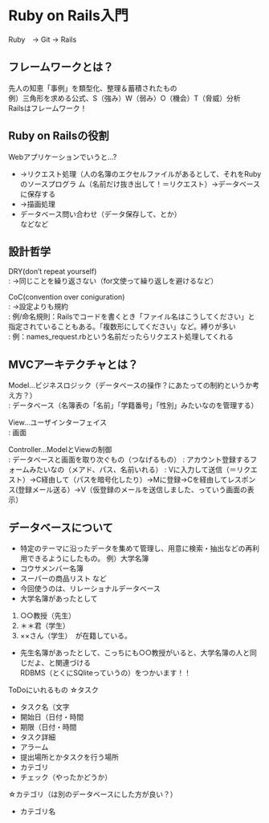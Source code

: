 # Ruby on Rails入門  
Ruby　→ Git → Rails  

## フレームワークとは？  
先人の知恵「事例」を類型化、整理＆蓄積されたもの  
例）三角形を求める公式、S（強み）W（弱み）O（機会）T（脅威）分析  
Railsはフレームワーク！  

## Ruby on Railsの役割  
Webアプリケーションでいうと…?  
* →リクエスト処理（人の名簿のエクセルファイルがあるとして、それをRubyのソースプログラ	ム（名前だけ抜き出して！＝リクエスト）→データベースに保存する  
* →描画処理  
* データベース問い合わせ（データ保存して、とか）  
などなど  

## 設計哲学
DRY(don’t repeat yourself)  
: →同じことを繰り返さない（for文使って繰り返しを避けるなど）  

CoC(convention over coniguration)  
: →設定よりも規約  
: 例/命名規則：Railsでコードを書くとき「ファイル名はこうしてください」と指定されていることもある。「複数形にしてください」など。縛りが多い  
: 例：names_request.rbという名前だったらリクエスト処理してくれる    


## MVCアーキテクチャとは？  
Model…ビジネスロジック（データベースの操作？にあたっての制約というか考え方？）  
: データベース（名簿表の「名前」「学籍番号」「性別」みたいなのを管理する）  

View…ユーザインターフェイス  
: 画面  

Controller…ModelとViewの制御  
: データベースと画面を取り次ぐもの（つなげるもの）
: アカウント登録するフォームみたいなの（メアド、パス、名前いれる）
: Vに入力して送信（＝リクエスト）→C経由して（パスを暗号化したり）→Mに登録→Cを経由してレスポンス(登録メール送る）→V（仮登録のメールを送信しました、っていう画面の表示）



## データベースについて
* 特定のテーマに沿ったデータを集めて管理し、用意に検索・抽出などの再利用できるようにしたもの。
例）大学名簿
* コウサメンバー名簿
* スーパーの商品リスト
など
* 今回使うのは、リレーショナルデータベース
* 大学名簿があったとして
1. ○○教授（先生）
2. ＊＊君（学生）
3. ××さん（学生）　が在籍している。
* 先生名簿があったとして、こっちにも○○教授がいると、大学名簿の人と同じだよ、と関連づける  
RDBMS（とくにSQliteっていうの）をつかいます！！


ToDoにいれるもの
☆タスク
* タスク名（文字
* 開始日（日付・時間
* 期限（日付・時間
* タスク詳細
* アラーム
* 提出場所とかタスクを行う場所
* カテゴリ
* チェック（やったかどうか）

☆カテゴリ（は別のデータベースにした方が良い？）
* カテゴリ名